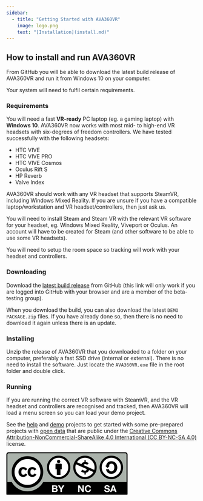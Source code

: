 ```yaml
---
sidebar:
  - title: "Getting Started with AVA360VR"
    image: logo.png 
    text: "[Installation](install.md)"
---
```


## How to install and run AVA360VR

From GitHub you will be able to download the latest build release of AVA360VR and run it from Windows 10 on your computer.

Your system will need to fulfil certain requirements.

### Requirements

You will need a fast **VR-ready** PC laptop (eg. a gaming laptop) with **Windows 10**. AVA360VR now works with most mid- to high-end VR headsets with six-degrees of freedom controllers. We have tested successfully with the following headsets:
- HTC VIVE
- HTC VIVE PRO
- HTC VIVE Cosmos
- Oculus Rift S
- HP Reverb
- Valve Index 

AVA360VR should work with any VR headset that supports SteamVR, including Windows Mixed Reality. If you are unsure if you have a compatible laptop/workstation and VR headset/controllers, then just ask us.

You will need to install Steam and Steam VR with the relevant VR software for your headset, eg. Windows Mixed Reality, Viveport or Oculus. An account will have to be created for Steam (and other software to be able to use some VR headsets).

You will need to setup the room space so tracking will work with your headset and controllers.

### Downloading

Download the [latest build release](https://github.com/BigSoftVideo/AVA360VR-beta-testing/releases) from GitHub (this link will only work if you are logged into GitHub with your browser and are a member of the beta-testing group).

When you download the build, you can also download the latest `DEMO PACKAGE.zip` files. If you have already done so, then there is no need to download it again unless there is an update.

### Installing

Unzip the release of AVA360VR that you downloaded to a folder on your computer, preferably a fast SSD drive (internal or external). There is no need to install the software. Just locate the `AVA360VR.exe` file in the root folder and double click.

### Running

If you are running the correct VR software with SteamVR, and the VR headset and controllers are recognised and tracked, then AVA360VR will load a menu screen so you can load your demo project.

See the [help](help.md) and [demo](demo.md) projects to get started with some pre-prepared projects with [open data](https://wiki.creativecommons.org/wiki/data) that are public under the [Creative Commons Attribution-NonCommercial-ShareAlike 4.0 International (CC BY-NC-SA 4.0)](http://creativecommons.org/licenses/by-nc-sa/4.0/) license.

![](images/Cc-by-nc-sa_icon.svg.png)